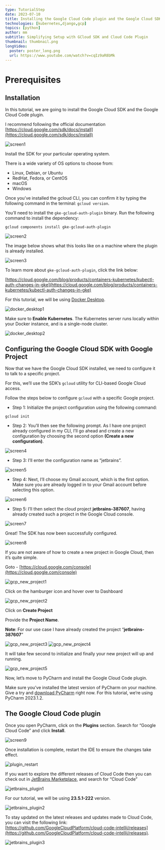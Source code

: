 ```yaml
---
type: TutorialStep
date: 2023-07-10
title: Installing the Google Cloud Code plugin and the Google Cloud SDK
technologies: [kubernetes,django,gcp]
topics: [python]
author: mm
subtitle: Simplifying Setup with GCloud SDK and Cloud Code Plugin
thumbnail: thumbnail.png
longVideo:
  poster: poster_long.png
  url: https://www.youtube.com/watch?v=cqIz9aR8bMk
---
```


# Prerequisites 

## Installation

In this tutorial, we are going to install the Google Cloud SDK and the Google Cloud Code plugin.

I recommend following the official documentation [https://cloud.google.com/sdk/docs/install](https://cloud.google.com/sdk/docs/install)


![screen1](./images/screen1.png)

Install the SDK for your particular operating system. 


There is a wide variety of OS options to choose from: 
- Linux, Debian, or Ubuntu
- RedHat, Fedora, or CentOS
- macOS
- Windows

Once you’ve installed the gcloud CLI, you can confirm it by typing the following command in the terminal: `gcloud version`.

You’ll need to install the `gke-gcloud-auth-plugin` binary. Run the following command to install the dependency:

```
gcloud components install gke-gcloud-auth-plugin
```
![screen2](./images/screen2.png)


The image below shows what this looks like on a machine where the plugin is already installed.


![screen3](./images/screen3.png)


To learn more about `gke-gcloud-auth-plugin`, click the link below: 

[https://cloud.google.com/blog/products/containers-kubernetes/kubectl-auth-changes-in-gke](https://cloud.google.com/blog/products/containers-kubernetes/kubectl-auth-changes-in-gke)


For this tutorial, we will be using [Docker Desktop](https://www.docker.com/products/docker-desktop/).

![docker_desktop1](./images/docker_desktop1.png)


Make sure to **Enable Kubernetes**. The Kubernetes server runs locally within your Docker instance, and is a single-node cluster.

![docker_desktop2](./images/docker_desktop2.png)

## Configuring the Google Cloud SDK with Google Project

Now that we have the Google Cloud SDK installed, we need to configure it to talk to a specific project.

For this, we’ll use the SDK’s `gcloud` utility for CLI-based Google Cloud access.

Follow the steps below to configure `gcloud` with a specific Google project.

- Step 1: Initialize the project configuration using the following command:
```
gcloud init
```  
- Step 2: You’ll then see the following prompt. As I have one project already configured in my CLI, I’ll go
  ahead and create a new configuration by choosing the second option **(Create a new configuration)**.


![screen4](./images/screen4.png)

- Step 3: I’ll enter the configuration name as “jetbrains”.



![screen5](./images/screen5.png)

- Step 4: Next, I’ll choose my Gmail account, which is the first option. Make sure you are already logged in to your Gmail account before selecting this option.

![screen6](./images/screen6.png)


- Step 5: I’ll then select the cloud project **jetbrains-387607**, having already created such a project in the Google Cloud console.


![screen7](./images/screen7.png)


Great! The SDK has now been successfully configured.

![screen8](./images/screen8.png)

If you are not aware of how to create a new project in Google Cloud, then it’s quite simple.

Goto - [https://cloud.google.com/console](https://cloud.google.com/console)

![gcp_new_project1](./images/gcp_new_project1.png)

Click on the hamburger icon and hover over to Dashboard

![gcp_new_project2](./images/gcp_new_project_2.png)

Click on **Create Project**

Provide the **Project Name**.

**Note**: For our use case I have already created the project “**jetbrains-387607**”

![gcp_new_project3](./images/gcp_new_project_3.png)
![gcp_new_project4](./images/gcp_new_project_4.png)

It will take few second to initialize and finally your new project will up and running.

![gcp_new_project5](./images/gcp_new_project_5.png)



Now, let’s move to PyCharm and install the Google Cloud Code plugin.

Make sure you’ve installed the latest version of PyCharm on your machine. Give a try and 
[download PyCharm](https://www.jetbrains.com/pycharm/download/) right now. For this tutorial, we’re using PyCharm 2023.1.2.

## The Google Cloud Code plugin

Once you open PyCharm, click on the **Plugins** section. 
Search for “Google Cloud Code” and click **Install**.

![screen9](./images/screen9.png)

Once installation is complete, restart the IDE to ensure the changes take effect.

![plugin_restart](./images/plugIn_restart_1.png)

If you want to explore the different releases of Cloud Code then you can check out in [JetBrains Marketplace](https://plugins.jetbrains.com/), and search for “Cloud Code”

![jetbrains_plugin1](./images/jb_plugin1.png)

For our tutorial, we will be using **23.5.1-222** version.

![jetbrains_plugin2](./images/jb_plugin2.png)

To stay updated on the latest releases and updates made to Cloud Code, you can visit the following link: [https://github.com/GoogleCloudPlatform/cloud-code-intellij/releases](https://github.com/GoogleCloudPlatform/cloud-code-intellij/releases).

![jetbrains_plugin3](./images/jb_plugin3.png)
